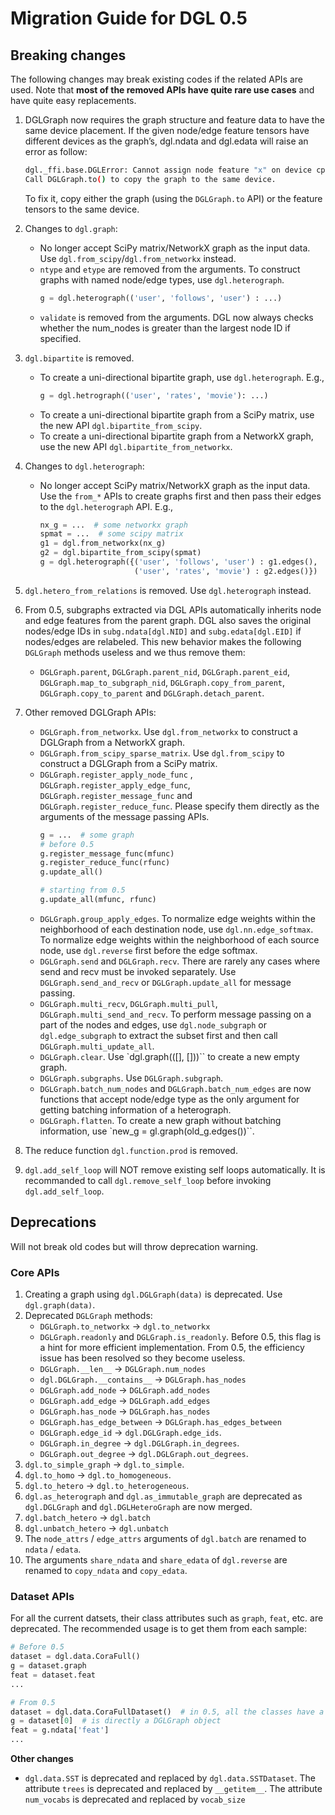 # Migration Guide for DGL 0.5

## Breaking changes

The following changes may break existing codes if the related APIs are used. Note that **most of the removed APIs have quite rare use cases** and have quite easy replacements.

1. DGLGraph now requires the graph structure and feature data to have the same device placement. If the given node/edge feature tensors have different devices as the graph’s, dgl.ndata and dgl.edata will raise an error as follow:
    ```bash
    dgl._ffi.base.DGLError: Cannot assign node feature "x" on device cpu to a graph on device cuda:0.
    Call DGLGraph.to() to copy the graph to the same device.
    ```
    To fix it, copy either the graph (using the `DGLGraph.to` API) or the feature tensors to the same device.

1. Changes to `dgl.graph`:
    * No longer accept SciPy matrix/NetworkX graph as the input data. Use `dgl.from_scipy`/`dgl.from_networkx` instead.
    * `ntype` and `etype` are removed from the arguments. To construct graphs with named node/edge types, use `dgl.heterograph`.
        ```python
        g = dgl.heterograph(('user', 'follows', 'user') : ...)
        ```
    * `validate` is removed from the arguments. DGL now always checks whether the num_nodes is greater than the largest node ID if specified.
1. `dgl.bipartite` is removed.
    * To create a uni-directional bipartite graph, use `dgl.heterograph`. E.g.,
        ```python
        g = dgl.hetrograph(('user', 'rates', 'movie'): ...)
        ```
    * To create a uni-directional bipartite graph from a SciPy matrix, use the new API `dgl.bipartite_from_scipy`.
    * To create a uni-directional bipartite graph from a NetworkX graph, use the new API `dgl.bipartite_from_networkx`.
1. Changes to `dgl.heterograph`:
    * No longer accept SciPy matrix/NetworkX graph as the input data. Use the `from_*` APIs to create graphs first and then pass their edges to the `dgl.heterograph` API. E.g.,
        ```python
        nx_g = ...  # some networkx graph
        spmat = ...  # some scipy matrix
        g1 = dgl.from_networkx(nx_g)
        g2 = dgl.bipartite_from_scipy(spmat)
        g = dgl.heterograph({('user', 'follows', 'user') : g1.edges(),
                             ('user', 'rates', 'movie') : g2.edges()})
        ```
1. `dgl.hetero_from_relations` is removed. Use `dgl.heterograph` instead.
1. From 0.5, subgraphs extracted via DGL APIs automatically inherits node and edge features from the parent graph. DGL also saves the original nodes/edge IDs in `subg.ndata[dgl.NID]` and `subg.edata[dgl.EID]` if nodes/edges are relabeled. This new behavior makes the following `DGLGraph` methods useless and we thus remove them:
    * `DGLGraph.parent`, `DGLGraph.parent_nid`, `DGLGraph.parent_eid`, `DGLGraph.map_to_subgraph_nid`, `DGLGraph.copy_from_parent`, `DGLGraph.copy_to_parent` and `DGLGraph.detach_parent`.
1. Other removed DGLGraph APIs:
    * `DGLGraph.from_networkx`. Use `dgl.from_networkx` to construct a DGLGraph from a NetworkX graph.
    * `DGLGraph.from_scipy_sparse_matrix`. Use `dgl.from_scipy` to construct a DGLGraph from a SciPy matrix.
    * `DGLGraph.register_apply_node_func` , `DGLGraph.register_apply_edge_func`, `DGLGraph.register_message_func` and `DGLGraph.register_reduce_func`. Please specify them directly as the arguments of the message passing APIs.
        ```python
        g = ...  # some graph
        # before 0.5
        g.register_message_func(mfunc)
        g.register_reduce_func(rfunc)
        g.update_all()
        
        # starting from 0.5
        g.update_all(mfunc, rfunc)
        ```
    * `DGLGraph.group_apply_edges`. To normalize edge weights within the neighborhood of each destination node, use `dgl.nn.edge_softmax`. To normalize edge weights within the neighborhood of each source node, use `dgl.reverse` first before the edge softmax.
    * `DGLGraph.send` and `DGLGraph.recv`. There are rarely any cases where send and recv must be invoked separately. Use `DGLGraph.send_and_recv` or `DGLGraph.update_all` for message passing.
    * `DGLGraph.multi_recv`, `DGLGraph.multi_pull`, `DGLGraph.multi_send_and_recv`. To perform message passing on a part  of the nodes and edges, use `dgl.node_subgraph` or `dgl.edge_subgraph` to extract the subset first and then call `DGLGraph.multi_update_all`.
    * `DGLGraph.clear`. Use `dgl.graph(([], []))`` to create a new empty graph.
    * `DGLGraph.subgraphs`. Use `DGLGraph.subgraph`.
    * `DGLGraph.batch_num_nodes` and `DGLGraph.batch_num_edges` are now functions that accept node/edge type as the only argument for getting batching information of a heterograph.
    * `DGLGraph.flatten`. To create a new graph without batching information, use `new_g = gl.graph(old_g.edges())``.
1. The reduce function `dgl.function.prod` is removed.
1. `dgl.add_self_loop` will NOT remove existing self loops automatically. It is recommanded to call `dgl.remove_self_loop` before invoking `dgl.add_self_loop`.



## Deprecations

Will not break old codes but will throw deprecation warning.

### Core APIs

1. Creating a graph using `dgl.DGLGraph(data)` is deprecated. Use `dgl.graph(data)`.
1. Deprecated `DGLGraph` methods:
    - `DGLGraph.to_networkx` -> `dgl.to_networkx`
    - `DGLGraph.readonly` and `DGLGraph.is_readonly`. Before 0.5, this flag is a hint for more efficient implementation. From 0.5, the efficiency issue has been resolved so they become useless. 
    - `DGLGraph.__len__` -> `DGLGraph.num_nodes`
    - `dgl.DGLGraph.__contains__` -> `DGLGraph.has_nodes`
    - `DGLGraph.add_node` -> `DGLGraph.add_nodes`
    - `DGLGraph.add_edge` -> `DGLGraph.add_edges`
    - `DGLGraph.has_node` -> `DGLGraph.has_nodes`
    - `DGLGraph.has_edge_between` -> `DGLGraph.has_edges_between` 
    - `DGLGraph.edge_id` -> `dgl.DGLGraph.edge_ids`.
    - `DGLGraph.in_degree` -> `dgl.DGLGraph.in_degrees`.
    - `DGLGraph.out_degree` -> `dgl.DGLGraph.out_degrees`.
1. `dgl.to_simple_graph` -> `dgl.to_simple`.
1. `dgl.to_homo` -> `dgl.to_homogeneous`.
1. `dgl.to_hetero` -> `dgl.to_heterogeneous`.
1. `dgl.as_heterograph` and `dgl.as_immutable_graph` are deprecated as `dgl.DGLGraph` and `dgl.DGLHeteroGraph` are now merged.
1. `dgl.batch_hetero` -> `dgl.batch`
1. `dgl.unbatch_hetero` -> `dgl.unbatch`
1. The `node_attrs` / `edge_attrs` arguments of `dgl.batch` are renamed to `ndata` / `edata`.
1. The arguments `share_ndata` and `share_edata` of `dgl.reverse` are renamed to `copy_ndata` and `copy_edata`.

### Dataset APIs

For all the current datsets, their class attributes such as `graph`, `feat`, etc. are deprecated. The recommended usage is to get them from each sample:
```python
# Before 0.5
dataset = dgl.data.CoraFull()
g = dataset.graph
feat = dataset.feat
...

# From 0.5
dataset = dgl.data.CoraFullDataset()  # in 0.5, all the classes have a "Dataset" in the name.
g = dataset[0]  # is directly a DGLGraph object
feat = g.ndata['feat']
...
```

**Other changes**
* ``dgl.data.SST`` is deprecated and replaced by ``dgl.data.SSTDataset``. The attribute ``trees`` is deprecated and replaced by ``__getitem__``. The attribute ``num_vocabs`` is deprecated and replaced by ``vocab_size``
